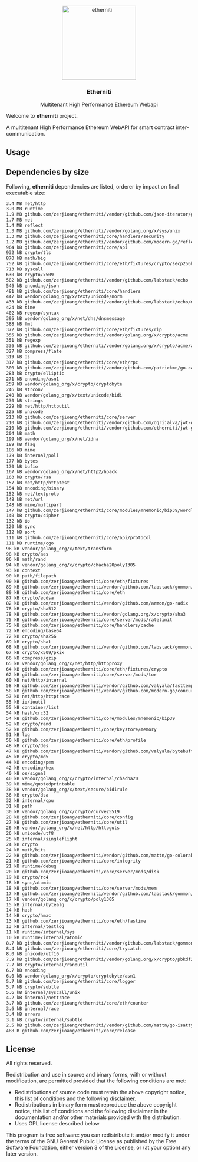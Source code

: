 <p align="center">
  <img style="text-align:center;" width="200px" src="https://upload.wikimedia.org/wikipedia/commons/thumb/0/05/Ethereum_logo_2014.svg/2000px-Ethereum_logo_2014.svg.png" alt="etherniti" />
  <h3 align="center"><b>Etherniti</b></h3>
  <p align="center">Multitenant High Performance Ethereum Webapi</p>
</p>

Welcome to **etherniti** project.

A multitenant High Performance Ethereum WebAPI for smart contract inter-communication.

## Usage

## Dependencies by size

Following, **etherniti** dependencies are listed, orderer by impact on final executable size:

```bash
3.4 MB net/http
3.0 MB runtime
1.9 MB github.com/zerjioang/etherniti/vendor/github.com/json-iterator/go
1.7 MB net
1.4 MB reflect
1.3 MB github.com/zerjioang/etherniti/vendor/golang.org/x/sys/unix
1.3 MB github.com/zerjioang/etherniti/core/handlers/security
1.2 MB github.com/zerjioang/etherniti/vendor/github.com/modern-go/reflect2
964 kB github.com/zerjioang/etherniti/core/api
932 kB crypto/tls
870 kB math/big
752 kB github.com/zerjioang/etherniti/core/eth/fixtures/crypto/secp256k1
713 kB syscall
630 kB crypto/x509
582 kB github.com/zerjioang/etherniti/vendor/github.com/labstack/echo
546 kB encoding/json
481 kB github.com/zerjioang/etherniti/core/handlers
447 kB vendor/golang_org/x/text/unicode/norm
433 kB github.com/zerjioang/etherniti/vendor/github.com/labstack/echo/middleware
424 kB time
402 kB regexp/syntax
395 kB vendor/golang_org/x/net/dns/dnsmessage
388 kB fmt
372 kB github.com/zerjioang/etherniti/core/eth/fixtures/rlp
355 kB github.com/zerjioang/etherniti/vendor/golang.org/x/crypto/acme
351 kB regexp
336 kB github.com/zerjioang/etherniti/vendor/golang.org/x/crypto/acme/autocert
327 kB compress/flate
319 kB os
317 kB github.com/zerjioang/etherniti/core/eth/rpc
300 kB github.com/zerjioang/etherniti/vendor/github.com/patrickmn/go-cache
283 kB crypto/elliptic
271 kB encoding/asn1
259 kB vendor/golang_org/x/crypto/cryptobyte
246 kB strconv
240 kB vendor/golang_org/x/text/unicode/bidi
230 kB strings
229 kB net/http/httputil
225 kB unicode
213 kB github.com/zerjioang/etherniti/core/server
210 kB github.com/zerjioang/etherniti/vendor/github.com/dgrijalva/jwt-go
210 kB github.com/zerjioang/etherniti/vendor/github.com/etherniti/jwt-go
204 kB math
199 kB vendor/golang_org/x/net/idna
189 kB flag
186 kB mime
179 kB internal/poll
177 kB bytes
170 kB bufio
167 kB vendor/golang_org/x/net/http2/hpack
163 kB crypto/rsa
157 kB net/http/httptest
154 kB encoding/binary
152 kB net/textproto
148 kB net/url
148 kB mime/multipart
147 kB github.com/zerjioang/etherniti/core/modules/mnemonic/bip39/wordlists
140 kB crypto/cipher
132 kB io
120 kB sync
112 kB sort
111 kB github.com/zerjioang/etherniti/core/api/protocol
111 kB runtime/cgo
98 kB vendor/golang_org/x/text/transform
98 kB crypto/aes
96 kB math/rand
94 kB vendor/golang_org/x/crypto/chacha20poly1305
93 kB context
90 kB path/filepath
90 kB github.com/zerjioang/etherniti/core/eth/fixtures
89 kB github.com/zerjioang/etherniti/vendor/github.com/labstack/gommon/log
89 kB github.com/zerjioang/etherniti/core/eth
87 kB crypto/ecdsa
82 kB github.com/zerjioang/etherniti/vendor/github.com/armon/go-radix
78 kB crypto/sha512
78 kB github.com/zerjioang/etherniti/vendor/golang.org/x/crypto/sha3
75 kB github.com/zerjioang/etherniti/core/server/mods/ratelimit
75 kB github.com/zerjioang/etherniti/core/handlers/cache
72 kB encoding/base64
72 kB crypto/sha256
69 kB crypto/sha1
68 kB github.com/zerjioang/etherniti/vendor/github.com/labstack/gommon/color
67 kB crypto/x509/pkix
66 kB compress/gzip
65 kB vendor/golang_org/x/net/http/httpproxy
64 kB github.com/zerjioang/etherniti/core/eth/fixtures/crypto
62 kB github.com/zerjioang/etherniti/core/server/mods/tor
60 kB net/http/internal
58 kB github.com/zerjioang/etherniti/vendor/github.com/valyala/fasttemplate
58 kB github.com/zerjioang/etherniti/vendor/github.com/modern-go/concurrent
57 kB net/http/httptrace
55 kB io/ioutil
55 kB container/list
54 kB hash/crc32
54 kB github.com/zerjioang/etherniti/core/modules/mnemonic/bip39
52 kB crypto/rand
52 kB github.com/zerjioang/etherniti/core/keystore/memory
51 kB log
50 kB github.com/zerjioang/etherniti/core/eth/profile
48 kB crypto/des
47 kB github.com/zerjioang/etherniti/vendor/github.com/valyala/bytebufferpool
45 kB crypto/md5
44 kB encoding/pem
42 kB encoding/hex
40 kB os/signal
40 kB vendor/golang_org/x/crypto/internal/chacha20
39 kB mime/quotedprintable
38 kB vendor/golang_org/x/text/secure/bidirule
36 kB crypto/dsa
32 kB internal/cpu
31 kB path
30 kB vendor/golang_org/x/crypto/curve25519
28 kB github.com/zerjioang/etherniti/core/config
27 kB github.com/zerjioang/etherniti/core/util
26 kB vendor/golang_org/x/net/http/httpguts
26 kB unicode/utf8
25 kB internal/singleflight
24 kB crypto
24 kB math/bits
22 kB github.com/zerjioang/etherniti/vendor/github.com/mattn/go-colorable
21 kB github.com/zerjioang/etherniti/core/integrity
21 kB runtime/debug
20 kB github.com/zerjioang/etherniti/core/server/mods/disk
19 kB crypto/rc4
18 kB sync/atomic
18 kB github.com/zerjioang/etherniti/core/server/mods/mem
17 kB github.com/zerjioang/etherniti/vendor/github.com/labstack/gommon/bytes
17 kB vendor/golang_org/x/crypto/poly1305
15 kB internal/bytealg
14 kB hash
14 kB crypto/hmac
13 kB github.com/zerjioang/etherniti/core/eth/fastime
13 kB internal/testlog
11 kB runtime/internal/sys
10 kB runtime/internal/atomic
8.7 kB github.com/zerjioang/etherniti/vendor/github.com/labstack/gommon/random
8.4 kB github.com/zerjioang/etherniti/core/trycatch
8.0 kB unicode/utf16
7.9 kB github.com/zerjioang/etherniti/vendor/golang.org/x/crypto/pbkdf2
7.7 kB crypto/internal/randutil
6.7 kB encoding
6.0 kB vendor/golang_org/x/crypto/cryptobyte/asn1
5.7 kB github.com/zerjioang/etherniti/core/logger
5.7 kB crypto/subtle
5.6 kB internal/syscall/unix
4.2 kB internal/nettrace
3.7 kB github.com/zerjioang/etherniti/core/eth/counter
3.6 kB internal/race
3.4 kB errors
3.1 kB crypto/internal/subtle
2.5 kB github.com/zerjioang/etherniti/vendor/github.com/mattn/go-isatty
488 B github.com/zerjioang/etherniti/core/release
```

## License

All rights reserved.

Redistribution and use in source and binary forms, with or without modification, are permitted provided that the following conditions are met:

 * Redistributions of source code must retain the above copyright notice, this list of conditions and the following disclaimer.
 * Redistributions in binary form must reproduce the above copyright notice, this list of conditions and the following disclaimer in the documentation and/or other materials provided with the distribution.
 * Uses GPL license described below

This program is free software: you can redistribute it and/or modify it under the terms of the GNU General Public License as published by the Free Software Foundation, either version 3 of the License, or (at your option) any later version.
